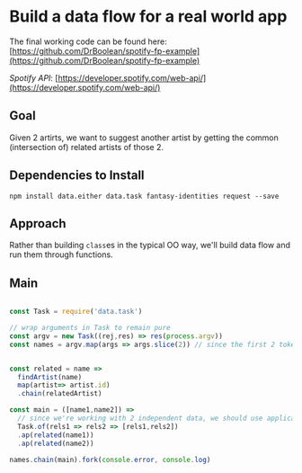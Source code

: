 # Build a data flow for a real world app

The final working code can be found here: [https://github.com/DrBoolean/spotify-fp-example](https://github.com/DrBoolean/spotify-fp-example)

*Spotify API*: [https://developer.spotify.com/web-api/](https://developer.spotify.com/web-api/)

## Goal
Given 2 artirts, we want to suggest another artist by getting the common (intersection of) related artists of those 2. 

## Dependencies to Install
`npm install data.either data.task fantasy-identities request --save`

## Approach

Rather than building `class`es in the typical OO way, we'll build data flow and run them through functions. 

## Main

```javascript

const Task = require('data.task')

// wrap arguments in Task to remain pure
const argv = new Task((rej,res) => res(process.argv))
const names = argv.map(args => args.slice(2)) // since the first 2 tokens are 1) node 2) index.js


const related = name => 
  findArtist(name)
  map(artist=> artist.id)
  .chain(relatedArtist)

const main = ([name1,name2]) =>
  // since we're working with 2 independent data, we should use applicatives
  Task.of(rels1 => rels2 => [rels1,rels2])
  .ap(related(name1))
  .ap(related(name2))

names.chain(main).fork(console.error, console.log)
```

